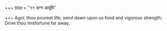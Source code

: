 +++
title = "१९ अग्न आयूंषि"

+++
Agni, thou pourest life; send down upon us food and vigorous strength;  
     Drive thou misfortune far away,